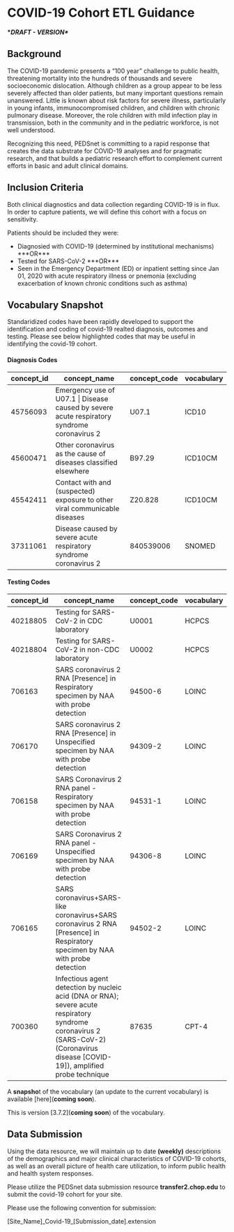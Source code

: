# COVID-19 Cohort ETL Guidance 

**\**DRAFT - VERSION\****

## Background

The COVID-19 pandemic presents a “100 year” challenge to public health, threatening mortality into the hundreds of thousands and severe socioeconomic dislocation.  Although children as a group appear to be less severely affected than older patients, but many important questions remain unanswered.  Little is known about risk factors for severe illness, particularly in young infants, immunocompromised children, and children with chronic pulmonary disease.  Moreover, the role children with mild infection play in transmission, both in the community and in the pediatric workforce, is not well understood.

Recognizing this need, PEDSnet is committing to a rapid response that creates the data substrate for COVID-19 analyses and for pragmatic research, and that builds a pediatric research effort to complement current efforts in basic and adult clinical domains.


## Inclusion Criteria

Both clinical diagnostics and data collection regarding COVID-19 is in flux. In order to capture patients, we will define this cohort with a focus on sensitivity.

Patients should be included they were:
 
 <ul><li>Diagnosied with COVID-19 (determined by institutional mechanisms) ***OR*** </li>
 <li>Tested for SARS-CoV-2 ***OR***</li>
 <li>Seen in the Emergency Department (ED) or inpatient setting since Jan 01, 2020 with acute respiratory illness or pnemonia (excluding exacerbation of known chronic conditions such as asthma)</li></ul>



## Vocabulary Snapshot

Standaridized codes have been rapidly developed to support the identification and coding of covid-19 realted diagnosis, outcomes and testing. Please see below highlighted codes that may be useful in identifying the covid-19 cohort.

#### Diagnosis Codes

concept_id|concept_name|concept_code|vocabulary
---|---|---|---
45756093|Emergency use of U07.1 \| Disease caused by severe acute respiratory syndrome coronavirus 2|U07.1|ICD10
45600471|Other coronavirus as the cause of diseases classified elsewhere|B97.29|ICD10CM
45542411|Contact with and (suspected) exposure to other viral communicable diseases|Z20.828|ICD10CM
37311061|Disease caused by severe acute respiratory syndrome coronavirus 2|840539006|SNOMED


#### Testing Codes

concept_id|concept_name|concept_code|vocabulary
---|---|---|---
40218805|Testing for SARS-CoV-2 in CDC laboratory|U0001|HCPCS
40218804|Testing for SARS-CoV-2 in non-CDC laboratory|U0002|HCPCS
706163|SARS coronavirus 2 RNA [Presence] in Respiratory specimen by NAA with probe detection|94500-6|LOINC
706170|SARS coronavirus 2 RNA [Presence] in Unspecified specimen by NAA with probe detection|94309-2|LOINC
706158|SARS Coronavirus 2 RNA panel - Respiratory specimen by NAA with probe detection|94531-1|LOINC
706169|SARS Coronavirus 2 RNA panel - Unspecified specimen by NAA with probe detection|94306-8|LOINC
706165|SARS coronavirus+SARS-like coronavirus+SARS coronavirus 2 RNA [Presence] in Respiratory specimen by NAA with probe detection|94502-2|LOINC
700360|Infectious agent detection by nucleic acid (DNA or RNA); severe acute respiratory syndrome coronavirus 2 (SARS-CoV-2) (Coronavirus disease [COVID-19]), amplified probe technique|87635|CPT-4


A **snapsho**t of the vocabulary (an update to the current vocabulary) is available [here](**coming soon**). 

This is version [3.7.2](**coming soon**) of the vocabulary. 


## Data Submission

Using the data resource, we will maintain up to date **(weekly)** descriptions of the demographics and major clinical characteristics of COVID-19 cohorts, as well as an overall picture of health care utilization, to inform public health and health system responses.

Please utilize the PEDSnet data submission resource **transfer2.chop.edu** to submit the covid-19 cohort for your site. 

Please use the following convention for submission:

[Site_Name]\_Covid-19\_[Submission_date].extension
